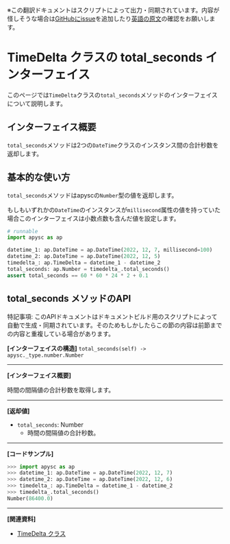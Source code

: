 <span class="inconspicuous-txt">※この翻訳ドキュメントはスクリプトによって出力・同期されています。内容が怪しそうな場合は<a href="https://github.com/simon-ritchie/apysc/issues" target="_blank">GitHubにissue</a>を追加したり[英語の原文](https://simon-ritchie.github.io/apysc/en/timedelta_total_seconds.html)の確認をお願いします。</span>

# TimeDelta クラスの total_seconds インターフェイス

このページでは`TimeDelta`クラスの`total_seconds`メソッドのインターフェイスについて説明します。

## インターフェイス概要

`total_seconds`メソッドは2つの`DateTime`クラスのインスタンス間の合計秒数を返却します。

## 基本的な使い方

`total_seconds`メソッドはapyscの`Number`型の値を返却します。

もしもいずれかの`DateTime`のインスタンスが`millisecond`属性の値を持っていた場合このインターフェイスは小数点数も含んだ値を設定します。

```py
# runnable
import apysc as ap

datetime_1: ap.DateTime = ap.DateTime(2022, 12, 7, millisecond=100)
datetime_2: ap.DateTime = ap.DateTime(2022, 12, 5)
timedelta_: ap.TimeDelta = datetime_1 - datetime_2
total_seconds: ap.Number = timedelta_.total_seconds()
assert total_seconds == 60 * 60 * 24 * 2 + 0.1
```

## total_seconds メソッドのAPI

<span class="inconspicuous-txt">特記事項: このAPIドキュメントはドキュメントビルド用のスクリプトによって自動で生成・同期されています。そのためもしかしたらこの節の内容は前節までの内容と重複している場合があります。</span>

**[インターフェイスの構造]** `total_seconds(self) -> apysc._type.number.Number`<hr>

**[インターフェイス概要]**

時間の間隔値の合計秒数を取得します。<hr>

**[返却値]**

- `total_seconds`: Number
  - 時間の間隔値の合計秒数。

<hr>

**[コードサンプル]**

```py
>>> import apysc as ap
>>> datetime_1: ap.DateTime = ap.DateTime(2022, 12, 7)
>>> datetime_2: ap.DateTime = ap.DateTime(2022, 12, 6)
>>> timedelta_: ap.TimeDelta = datetime_1 - datetime_2
>>> timedelta_.total_seconds()
Number(86400.0)
```

<hr>

**[関連資料]**

- [TimeDelta クラス](https://simon-ritchie.github.io/apysc/jp/jp_timedelta.html)